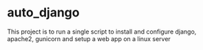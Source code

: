 # auto_django
This project is to run a single script to install and configure django, apache2, gunicorn and setup a web app on a linux server
